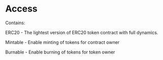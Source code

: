 # Access

Contains:

ERC20 - The lightest version of ERC20 token contract with full dynamics.

Mintable - Enable minting of tokens for contract owner

Burnable - Enable burning of tokens for token owner
